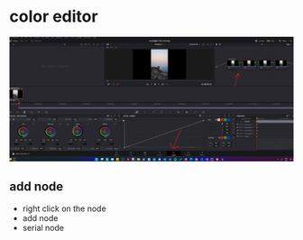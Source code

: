 # color editor

<img src="./images/color-initial.png">

## add node

- right click on the node
- add node
- serial node
